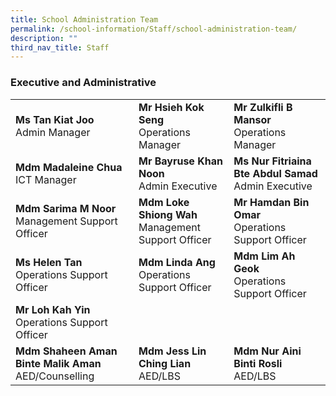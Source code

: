 ```yaml
---
title: School Administration Team
permalink: /school-information/Staff/school-administration-team/
description: ""
third_nav_title: Staff
---
```

### Executive and Administrative 

|  |  |  |
|---|---|---|
| **Ms Tan Kiat Joo**<br>Admin Manager | **Mr Hsieh Kok Seng**<br>Operations Manager | **Mr Zulkifli B Mansor**<br>Operations Manager |
| **Mdm Madaleine Chua**<br>ICT Manager | **Mr Bayruse Khan Noon**<br>Admin Executive | **Ms Nur Fitriaina Bte Abdul Samad**<br>Admin Executive |
| **Mdm Sarima M Noor**<br>Management Support Officer | **Mdm Loke Shiong Wah**<br>Management Support Officer | **Mr Hamdan Bin Omar**<br>Operations Support Officer |
| **Ms Helen Tan**<br>Operations Support Officer | **Mdm Linda Ang**<br>Operations Support Officer | **Mdm Lim Ah Geok**<br>Operations Support Officer |
| **Mr Loh Kah Yin**<br>Operations Support Officer |  |  |
| **Mdm Shaheen Aman Binte Malik Aman**<br>AED/Counselling | **Mdm Jess Lin Ching Lian**<br>AED/LBS | **Mdm Nur Aini Binti Rosli**<br>AED/LBS |